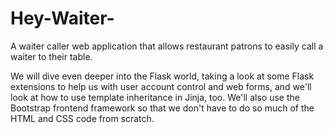 # Hey-Waiter-
A waiter caller web application that allows restaurant patrons to easily call a waiter to their table.

We will dive even deeper into the Flask world, taking a look at some Flask extensions
to help us with user account control and web forms, and we'll look at how to use
template inheritance in Jinja, too. We'll also use the Bootstrap frontend framework so
that we don't have to do so much of the HTML and CSS code from scratch.
